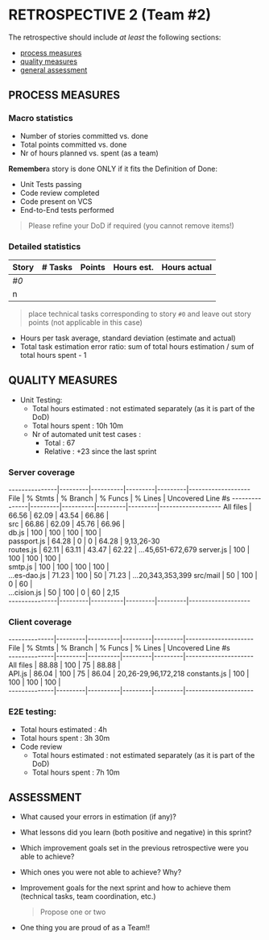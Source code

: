 # RETROSPECTIVE 2 (Team #2)

The retrospective should include _at least_ the following
sections:

- [process measures](#process-measures)
- [quality measures](#quality-measures)
- [general assessment](#assessment)

## PROCESS MEASURES

### Macro statistics

- Number of stories committed vs. done
- Total points committed vs. done
- Nr of hours planned vs. spent (as a team)

**Remember**a story is done ONLY if it fits the Definition of Done:

- Unit Tests passing
- Code review completed
- Code present on VCS
- End-to-End tests performed

> Please refine your DoD if required (you cannot remove items!)

### Detailed statistics

| Story | # Tasks | Points | Hours est. | Hours actual |
| ----- | ------- | ------ | ---------- | ------------ |
| _#0_  |         |        |            |              |
| n     |         |        |            |              |

> place technical tasks corresponding to story `#0` and leave out story points (not applicable in this case)

- Hours per task average, standard deviation (estimate and actual)
- Total task estimation error ratio: sum of total hours estimation / sum of total hours spent - 1

## QUALITY MEASURES

- Unit Testing:
  - Total hours estimated : not estimated separately (as it is part of the DoD)
  - Total hours spent : 10h 10m
  - Nr of automated unit test cases :
    - Total : 67
    - Relative : +23 since the last sprint

### Server coverage

---------------|---------|----------|---------|---------|-------------------
File           | % Stmts | % Branch | % Funcs | % Lines | Uncovered Line #s 
---------------|---------|----------|---------|---------|-------------------
All files      |   66.56 |    62.09 |   43.54 |   66.86 |                   
 src           |   66.86 |    62.09 |   45.76 |   66.96 |                   
  db.js        |     100 |      100 |     100 |     100 |                   
  passport.js  |   64.28 |        0 |       0 |   64.28 | 9,13,26-30        
  routes.js    |   62.11 |    63.11 |   43.47 |   62.22 | ...45,651-672,679 
  server.js    |     100 |      100 |     100 |     100 |                   
  smtp.js      |     100 |      100 |     100 |     100 |                   
  ...es-dao.js |   71.23 |      100 |      50 |   71.23 | ...20,343,353,399 
 src/mail      |      50 |      100 |       0 |      60 |                   
  ...cision.js |      50 |      100 |       0 |      60 | 2,15              
---------------|---------|----------|---------|---------|-------------------

### Client coverage

--------------|---------|----------|---------|---------|---------------------
File          | % Stmts | % Branch | % Funcs | % Lines | Uncovered Line #s   
--------------|---------|----------|---------|---------|---------------------
All files     |   88.88 |      100 |      75 |   88.88 |                     
 API.js       |   86.04 |      100 |      75 |   86.04 | 20,26-29,96,172,218 
 constants.js |     100 |      100 |     100 |     100 |                     
--------------|---------|----------|---------|---------|---------------------

### E2E testing:
  - Total hours estimated : 4h
  - Total hours spent : 3h 30m
- Code review
  - Total hours estimated : not estimated separately (as it is part of the DoD)
  - Total hours spent : 7h 10m

## ASSESSMENT

- What caused your errors in estimation (if any)?

- What lessons did you learn (both positive and negative) in this sprint?

- Which improvement goals set in the previous retrospective were you able to achieve?
- Which ones you were not able to achieve? Why?

- Improvement goals for the next sprint and how to achieve them (technical tasks, team coordination, etc.)

  > Propose one or two

- One thing you are proud of as a Team!!
